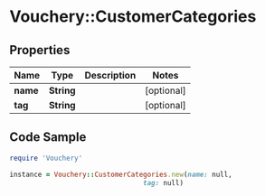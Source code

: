 # Vouchery::CustomerCategories

## Properties

Name | Type | Description | Notes
------------ | ------------- | ------------- | -------------
**name** | **String** |  | [optional] 
**tag** | **String** |  | [optional] 

## Code Sample

```ruby
require 'Vouchery'

instance = Vouchery::CustomerCategories.new(name: null,
                                 tag: null)
```


